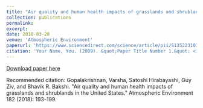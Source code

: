```yaml
---
title: "Air quality and human health impacts of grasslands and shrublands in the United States"
collection: publications
permalink: 
excerpt: 
date: 2018-03-20
venue: 'Atmospheric Environment'
paperurl: 'https://www.sciencedirect.com/science/article/pii/S1352231018301936'
citation: 'Your Name, You. (2009). &quot;Paper Title Number 1.&quot; <i>Journal 1</i>. 1(1).'
---
```



[Download paper here](https://www.sciencedirect.com/science/article/pii/S1352231018301936)

Recommended citation: Gopalakrishnan, Varsha, Satoshi Hirabayashi, Guy Ziv, and Bhavik R. Bakshi. "Air quality and human health impacts of grasslands and shrublands in the United States." Atmospheric Environment 182 (2018): 193-199.
